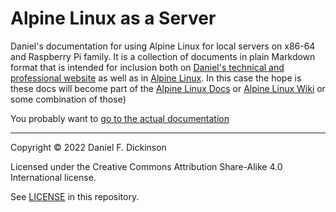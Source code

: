 # Alpine Linux as a Server

Daniel's documentation for using Alpine Linux for local servers on x86-64 and Raspberry Pi family. It is a collection of documents in plain Markdown format that is intended for inclusion both on [Daniel's technical and professional website](https://www.wildtechgarden.ca/) as well as in [Alpine Linux](https://alpinelinux.org). In this case the hope is these docs will become part of the [Alpine Linux Docs](https://docs.alpinelinux.org/) or [Alpine Linux Wiki](https://wiki.alpinelinux.org/) or some combination of those)

You probably want to [go to the actual documentation](src/_index.md)

--------

Copyright © 2022 Daniel F. Dickinson

Licensed under the Creative Commons Attribution Share-Alike 4.0 International license.

See [LICENSE](LICENSE) in this repository.
